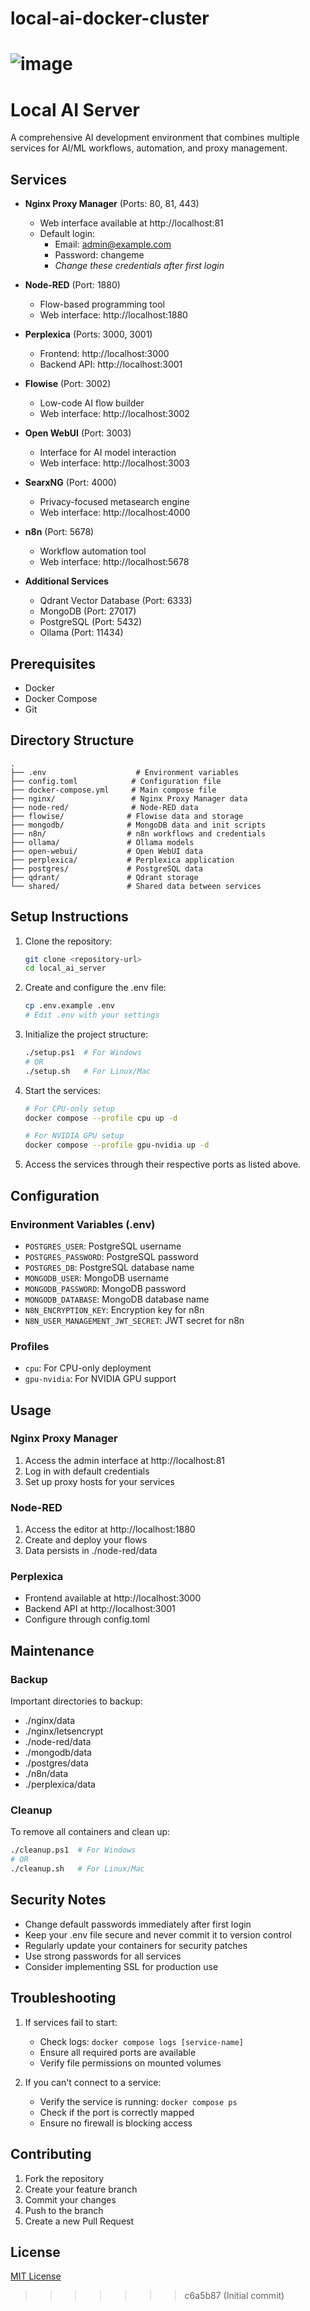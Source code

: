 # local-ai-docker-cluster



![image](https://github.com/user-attachments/assets/a94da3d9-6f03-4311-80d1-b9b21afda284)
=======
# Local AI Server

A comprehensive AI development environment that combines multiple services for AI/ML workflows, automation, and proxy management.

## Services

- **Nginx Proxy Manager** (Ports: 80, 81, 443)
  - Web interface available at http://localhost:81
  - Default login:
    - Email: admin@example.com
    - Password: changeme
    - *Change these credentials after first login*

- **Node-RED** (Port: 1880)
  - Flow-based programming tool
  - Web interface: http://localhost:1880

- **Perplexica** (Ports: 3000, 3001)
  - Frontend: http://localhost:3000
  - Backend API: http://localhost:3001

- **Flowise** (Port: 3002)
  - Low-code AI flow builder
  - Web interface: http://localhost:3002

- **Open WebUI** (Port: 3003)
  - Interface for AI model interaction
  - Web interface: http://localhost:3003

- **SearxNG** (Port: 4000)
  - Privacy-focused metasearch engine
  - Web interface: http://localhost:4000

- **n8n** (Port: 5678)
  - Workflow automation tool
  - Web interface: http://localhost:5678

- **Additional Services**
  - Qdrant Vector Database (Port: 6333)
  - MongoDB (Port: 27017)
  - PostgreSQL (Port: 5432)
  - Ollama (Port: 11434)

## Prerequisites

- Docker
- Docker Compose
- Git

## Directory Structure

```
.
├── .env                    # Environment variables
├── config.toml            # Configuration file
├── docker-compose.yml     # Main compose file
├── nginx/                 # Nginx Proxy Manager data
├── node-red/              # Node-RED data
├── flowise/              # Flowise data and storage
├── mongodb/              # MongoDB data and init scripts
├── n8n/                  # n8n workflows and credentials
├── ollama/               # Ollama models
├── open-webui/           # Open WebUI data
├── perplexica/           # Perplexica application
├── postgres/             # PostgreSQL data
├── qdrant/               # Qdrant storage
└── shared/               # Shared data between services
```

## Setup Instructions

1. Clone the repository:
   ```bash
   git clone <repository-url>
   cd local_ai_server
   ```

2. Create and configure the .env file:
   ```bash
   cp .env.example .env
   # Edit .env with your settings
   ```

3. Initialize the project structure:
   ```bash
   ./setup.ps1  # For Windows
   # OR
   ./setup.sh   # For Linux/Mac
   ```

4. Start the services:
   ```bash
   # For CPU-only setup
   docker compose --profile cpu up -d

   # For NVIDIA GPU setup
   docker compose --profile gpu-nvidia up -d
   ```

5. Access the services through their respective ports as listed above.

## Configuration

### Environment Variables (.env)
- `POSTGRES_USER`: PostgreSQL username
- `POSTGRES_PASSWORD`: PostgreSQL password
- `POSTGRES_DB`: PostgreSQL database name
- `MONGODB_USER`: MongoDB username
- `MONGODB_PASSWORD`: MongoDB password
- `MONGODB_DATABASE`: MongoDB database name
- `N8N_ENCRYPTION_KEY`: Encryption key for n8n
- `N8N_USER_MANAGEMENT_JWT_SECRET`: JWT secret for n8n

### Profiles
- `cpu`: For CPU-only deployment
- `gpu-nvidia`: For NVIDIA GPU support

## Usage

### Nginx Proxy Manager
1. Access the admin interface at http://localhost:81
2. Log in with default credentials
3. Set up proxy hosts for your services

### Node-RED
1. Access the editor at http://localhost:1880
2. Create and deploy your flows
3. Data persists in ./node-red/data

### Perplexica
- Frontend available at http://localhost:3000
- Backend API at http://localhost:3001
- Configure through config.toml

## Maintenance

### Backup
Important directories to backup:
- ./nginx/data
- ./nginx/letsencrypt
- ./node-red/data
- ./mongodb/data
- ./postgres/data
- ./n8n/data
- ./perplexica/data

### Cleanup
To remove all containers and clean up:
```bash
./cleanup.ps1  # For Windows
# OR
./cleanup.sh   # For Linux/Mac
```

## Security Notes

- Change default passwords immediately after first login
- Keep your .env file secure and never commit it to version control
- Regularly update your containers for security patches
- Use strong passwords for all services
- Consider implementing SSL for production use

## Troubleshooting

1. If services fail to start:
   - Check logs: `docker compose logs [service-name]`
   - Ensure all required ports are available
   - Verify file permissions on mounted volumes

2. If you can't connect to a service:
   - Verify the service is running: `docker compose ps`
   - Check if the port is correctly mapped
   - Ensure no firewall is blocking access

## Contributing

1. Fork the repository
2. Create your feature branch
3. Commit your changes
4. Push to the branch
5. Create a new Pull Request

## License

[MIT License](LICENSE)
>>>>>>> c6a5b87 (Initial commit)

